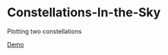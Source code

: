 # Constellations-In-the-Sky
Plotting two constellations

[Demo](https://user-images.githubusercontent.com/31773939/41823390-c86ea5d6-781c-11e8-8deb-60e0db92104a.gif)
